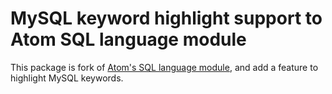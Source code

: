 # MySQL keyword highlight support to Atom SQL language module

This package is fork of [Atom's SQL language module](https://github.com/atom/language-sql), and add a feature to highlight MySQL keywords.
